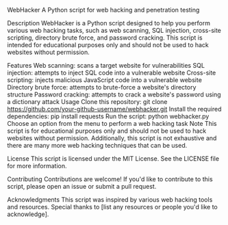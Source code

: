 WebHacker
A Python script for web hacking and penetration testing

Description
WebHacker is a Python script designed to help you perform various web hacking tasks, such as web scanning, SQL injection, cross-site scripting, directory brute force, and password cracking. This script is intended for educational purposes only and should not be used to hack websites without permission.

Features
Web scanning: scans a target website for vulnerabilities
SQL injection: attempts to inject SQL code into a vulnerable website
Cross-site scripting: injects malicious JavaScript code into a vulnerable website
Directory brute force: attempts to brute-force a website's directory structure
Password cracking: attempts to crack a website's password using a dictionary attack
Usage
Clone this repository: git clone https://github.com/your-github-username/webhacker.git
Install the required dependencies: pip install requests
Run the script: python webhacker.py
Choose an option from the menu to perform a web hacking task
Note
This script is for educational purposes only and should not be used to hack websites without permission. Additionally, this script is not exhaustive and there are many more web hacking techniques that can be used.

License
This script is licensed under the MIT License. See the LICENSE file for more information.

Contributing
Contributions are welcome! If you'd like to contribute to this script, please open an issue or submit a pull request.

Acknowledgments
This script was inspired by various web hacking tools and resources. Special thanks to [list any resources or people you'd like to acknowledge].
